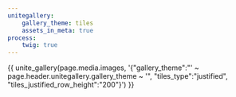 ```yaml
---
unitegallery:
    gallery_theme: tiles
    assets_in_meta: true
process:
    twig: true
---
```

<div class="gallery-container {{ page.header.class }}">
    {{ unite_gallery(page.media.images, '{"gallery_theme":"' ~ page.header.unitegallery.gallery_theme ~ '", "tiles_type":"justified", "tiles_justified_row_height":"200"}') }}
</div>